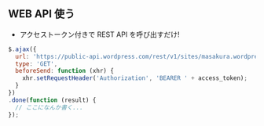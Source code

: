 ## WEB API 使う
* アクセストークン付きで REST API を呼び出すだけ!

```javascript
$.ajax({
  url: 'https://public-api.wordpress.com/rest/v1/sites/masakura.wordpress.com/posts/',
  type: 'GET',
  beforeSend: function (xhr) {
    xhr.setRequestHeader('Authorization', 'BEARER ' + access_token);
  }
})
.done(function (result) {
  // ここになんか書く...
});
```
